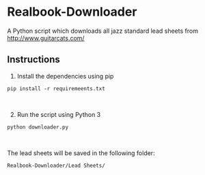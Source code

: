 # Realbook-Downloader
A Python script which downloads all jazz standard lead sheets from http://www.guitarcats.com/<br/>

## Instructions
1. Install the dependencies using pip
```
pip install -r requiremeents.txt
```
<br/>

2. Run the script using Python 3
```
python downloader.py
```
<br/>

The lead sheets will be saved in the following folder:
```
Realbook-Downloader/Lead Sheets/
```
